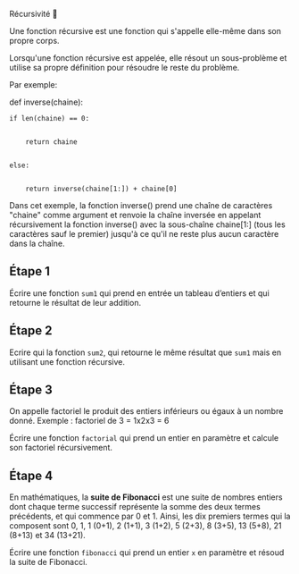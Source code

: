 Récursivité 🔁

Une fonction récursive est une fonction qui s'appelle elle-même dans son propre corps.

Lorsqu'une fonction récursive est appelée, elle résout un sous-problème et utilise sa propre définition pour résoudre le reste du problème.

Par exemple:

def inverse(chaine):


    if len(chaine) == 0:


        return chaine


    else:


        return inverse(chaine[1:]) + chaine[0]



Dans cet exemple, la fonction inverse() prend une chaîne de caractères "chaine" comme argument et renvoie la chaîne inversée en appelant récursivement la fonction inverse() avec la sous-chaîne chaine[1:] (tous les caractères sauf le premier) jusqu'à ce qu'il ne reste plus aucun caractère dans la chaîne.

## Étape 1

Écrire une fonction `sum1` qui prend en entrée un tableau d’entiers et qui retourne le résultat de leur addition.

## Étape 2

Ecrire qui la fonction `sum2`, qui retourne le même résultat que `sum1` mais en utilisant une fonction récursive.

## Étape 3

On appelle factoriel le produit des entiers inférieurs ou égaux à un nombre donné.
Exemple : factoriel de 3 = 1x2x3 = 6

Écrire une fonction `factorial` qui prend un entier en paramètre et calcule son factoriel récursivement.

## **Étape 4**

En mathématiques, la **suite de Fibonacci** est une suite de nombres entiers dont chaque terme successif représente la somme des deux termes précédents, et qui commence par 0 et 1. Ainsi, les dix premiers termes qui la composent sont 0, 1, 1 (0+1), 2 (1+1), 3 (1+2), 5 (2+3), 8 (3+5), 13 (5+8), 21 (8+13) et 34 (13+21).

Écrire une fonction `fibonacci` qui prend un entier `x` en paramètre et résoud la suite de Fibonacci.